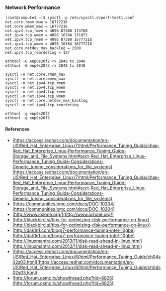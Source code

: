 ### Network Performance


```
[root@compute1 ~]$ sysctl -p /etc/sysctl.d/perf-test1.conf
net.core.rmem_max = 16777216
net.core.wmem_max = 16777216
net.ipv4.tcp_rmem = 4096 87380 174760
net.ipv4.tcp_wmem = 4096 16384 131072
net.ipv4.tcp_rmem = 4096 87380 16777216
net.ipv4.tcp_wmem = 4096 16384 16777216
net.core.netdev_max_backlog = 2500
net.ipv4.tcp_reordering = 127

ethtool -G enp0s20f2 rx 2048 tx 2048
ethtool -G enp0s20f3 rx 2048 tx 2048
```

```
sysctl -n net.core.rmem_max
sysctl -n net.core.wmem_max
sysctl -n net.ipv4.tcp_rmem
sysctl -n net.ipv4.tcp_wmem
sysctl -n net.ipv4.tcp_rmem
sysctl -n net.ipv4.tcp_wmem
sysctl -n net.core.netdev_max_backlog
sysctl -n net.ipv4.tcp_reordering

ethtool -g enp0s20f2
ethtool -g enp0s20f3

```

#### References

- [https://access.redhat.com/documentation/en-US/Red_Hat_Enterprise_Linux/7/html/Performance_Tuning_Guide/chap-Red_Hat_Enterprise_Linux-Performance_Tuning_Guide-Storage_and_File_Systems.html#sect-Red_Hat_Enterprise_Linux-Performance_Tuning_Guide-Considerations-Generic_tuning_considerations_for_file_systems](https://access.redhat.com/documentation/en-US/Red_Hat_Enterprise_Linux/7/html/Performance_Tuning_Guide/chap-Red_Hat_Enterprise_Linux-Performance_Tuning_Guide-Storage_and_File_Systems.html#sect-Red_Hat_Enterprise_Linux-Performance_Tuning_Guide-Considerations-Generic_tuning_considerations_for_file_systems)
- [https://communities.bmc.com/docs/DOC-10204](https://communities.bmc.com/docs/DOC-10204)
- [http://www.iozone.org/](http://www.iozone.org/)
- [http://blackbird.si/tips-for-optimizing-disk-performance-on-linux](http://blackbird.si/tips-for-optimizing-disk-performance-on-linux/)
- [http://dak1n1.com/blog/7-performance-tuning-intel-10gbe](http://dak1n1.com/blog/7-performance-tuning-intel-10gbe)
- [http://linuxmantra.com/2013/11/disk-read-ahead-in-linux.html](http://linuxmantra.com/2013/11/disk-read-ahead-in-linux.html)
- [https://access.redhat.com/documentation/en-US/Red_Hat_Enterprise_Linux/6/html/Performance_Tuning_Guide/ch04s02s03.html](https://access.redhat.com/documentation/en-US/Red_Hat_Enterprise_Linux/6/html/Performance_Tuning_Guide/ch04s02s03.html)
- [http://forum.osmc.tv/showthread.php?tid=6825](http://forum.osmc.tv/showthread.php?tid=6825)
